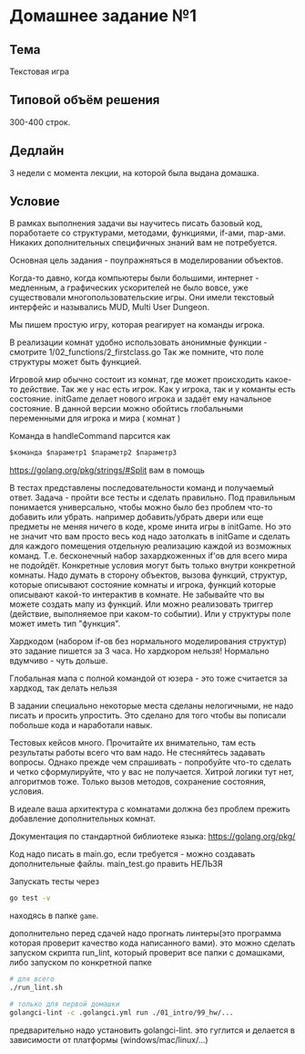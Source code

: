 # Домашнее задание №1

## Тема

Текстовая игра

## Типовой объём решения

300-400 строк.

## Дедлайн

3 недели с момента лекции, на которой была выдана домашка.

## Условие

В рамках выполнения задачи вы научитесь писать базовый код, поработаете со структурами, методами, функциями, if-ами, map-ами. Никаких дополнительных специфичных знаний вам не потребуется.

Основная цель задания - поупражняться в моделировании объектов.

Когда-то давно, когда компьютеры были большими, интернет - медленным, а графических ускорителей не было вовсе, уже существовали многопользовательские игры. Они имели текстовый интерфейс и назывались MUD, Multi User Dungeon.

Мы пишем простую игру, которая реагирует на команды игрока.

В реализации комнат удобно использовать анонимные функции - смотрите 1/02_functions/2_firstclass.go
Так же помните, что поле структуры может быть функцией.

Игровой мир обычно состоит из комнат, где может происходить какое-то действие.
Так же у нас есть игрок.
Как у игрока, так и у команты есть состояние.
initGame делает нового игрока и задаёт ему начальное состояние.
В данной версии можно обойтись глобальными переменными для игрока и мира ( комнат )

Команда в handleCommand парсится как

``` bash
$команда $параметр1 $параметр2 $параметр3
```

<https://golang.org/pkg/strings/#Split> вам в помощь

В тестах представлены последовательности команд и получаемый ответ.
Задача - пройти все тесты и сделать правильно.
Под правильным понимается универсально, чтобы можно было без проблем что-то добавить или убрать. например добавить/убрать двери или еще предметы не меняя ничего в коде, кроме инита игры в initGame. Но это не значит что вам просто весь код надо затолкать в initGame и сделать для каждого помещения отдельную реализацию каждой из возможных команд.
Т.е. бесконечный набор захардкоженных if'ов для всего мира не подойдёт.
Конкретные условия могут быть только внутри конкретной комнаты.
Надо думать в сторону объектов, вызова функций, структур, которые описывают состояние комнаты и игрока, функций которые описывают какой-то интерактив в комнате. Не забывайте что вы можете создать мапу из функций. Или можно реализовать триггер (действие, выполняемое при каком-то событии). Или у структуры поле может иметь тип "функция".

Хардкодом (набором if-ов без нормального моделирования структур) это задание пишется за 3 часа. Но хардкором нельзя! Нормально вдумчиво - чуть дольше.

Глобальная мапа с полной командой от юзера - это тоже считается за хардкод, так делать нельзя

В задании специально некоторые места сделаны нелогичными, не надо писать и просить упростить. Это сделано для того чтобы вы пописали побольше кода и наработали навык.

Тестовых кейсов много. Прочитайте их внимательно, там есть результаты работы всего что вам надо.
Не стесняйтесь задавать вопросы.
Однако прежде чем спрашивать - попробуйте что-то сделать и четко сформулируйте, что у вас не получается.
Хитрой логики тут нет, алгоритмов тоже. Только вызов методов, сохранение состояния, условия.

В идеале ваша архитектура с комнатами должна без проблем прежить добавление дополнительных комнат.

Документация по стандартной библиотеке языка: <https://golang.org/pkg/>

Код надо писать в main.go, если требуется - можно создавать дополнительные файлы.
main_test.go править НЕЛЬЗЯ

Запускать тесты через

``` bash
go test -v
```

находясь в папке `game`.

дополнительно перед сдачей надо прогнать линтеры(это программа которая проверит качество кода написанного вами). это можно сделать запуском скрипта run_lint, который проверит все папки с домашками, либо запуском по конкретной папке

``` bash
# для всего
./run_lint.sh

# только для первой домашки
golangci-lint -c .golangci.yml run ./01_intro/99_hw/...
```

предварительно надо установить golangci-lint. это гуглится и делается в зависимости от платформы (windows/mac/linux/...)
